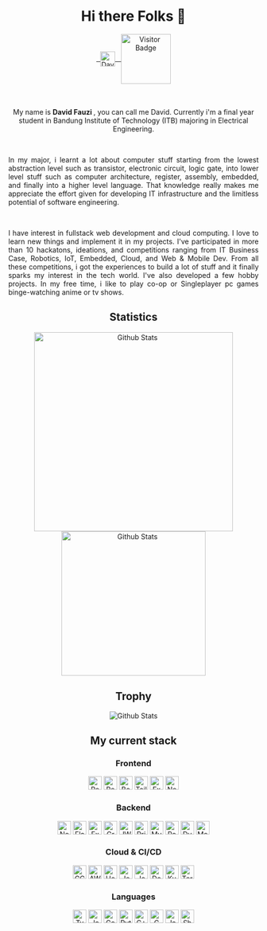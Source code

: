 <div align="center">

# Hi there Folks 👋

<div align="center">

<a href="https://www.linkedin.com/in/davidfauzi/" >
 &nbsp;
  <img align="center" alt="David's LinkedIN" width="30px" src="https://raw.githubusercontent.com/peterthehan/peterthehan/master/assets/linkedin.svg" />
   &nbsp;
</a>

<a href="#">

<img align="center" alt="Visitor Badge" width="100px" src="https://visitor-badge.glitch.me/badge?page_id=davidf1000.davidf1000"/>

</a>

</div>

</div>
<br/> <br/>
<p align="center">
My name is <b> David Fauzi </b>, you can call me David. Currently i'm a final year student in Bandung Institute of Technology (ITB) majoring in Electrical Engineering.
</p>
<br/>
<p align="justify">
In my major, i learnt a lot about computer stuff starting from the lowest abstraction level such as transistor, electronic circuit, logic gate, into lower level stuff such as computer architecture, register, assembly, embedded, and finally into a higher level language. That knowledge really makes me appreciate the effort given for developing IT infrastructure and the limitless potential of software engineering. 
</p>
<br/>
<p align="justify">
I have interest in fullstack web development and cloud computing. I love to learn new things and implement it in my projects. I've participated in more than 10  hackatons, ideations, and competitions ranging from IT Business Case, Robotics, IoT, Embedded, Cloud, and Web & Mobile Dev. From all these competitions, i got the experiences to build a lot of stuff and it finally sparks my interest in the tech world. I've also developed a few hobby projects. In my free time, i like to play co-op or Singleplayer pc games binge-watching anime or tv shows.
</p>

<div align="center">

## Statistics

<img width="400" src="https://github-readme-stats.vercel.app/api?username=davidf1000&count_private=true&theme=radical" alt="Github Stats">

<img width="290" src="https://github-readme-stats.vercel.app/api/top-langs/?username=davidf1000&layout=compact&count_private=true&theme=radical&langs_count=8" alt="Github Stats">

</div>

<div align="center">

## Trophy

<img src="https://github-profile-trophy.vercel.app/?username=davidf1000&column=5&margin-w=15&margin-h=15&count_private=true&theme=radical&rank=-C,-B" alt="Github Stats">

</div>

<div align="center">

## My current stack

### Frontend

</div>

<div align="center">

<img height="27px" alt="React" src="https://img.shields.io/badge/-React-45b8d8?style=flat-square&logo=react&logoColor=white" />

<img height="27px" alt="Redux" src="https://img.shields.io/badge/redux-%23593d88.svg?style=for-the-badge&logo=redux&logoColor=white" />

<img height="27px" alt="Bootstrap" src="https://img.shields.io/badge/bootstrap-%23563D7C.svg?style=for-the-badge&logo=bootstrap&logoColor=white" />

<img height="27px" alt="TailwindCSS" src="https://img.shields.io/badge/tailwindcss-%2338B2AC.svg?style=for-the-badge&logo=tailwind-css&logoColor=white" />

<img height="27px" alt="Expo" src="https://img.shields.io/badge/expo-1C1E24?style=for-the-badge&logo=expo&logoColor=#D04A37" />

<img height="27px" alt="NextJS" src="https://img.shields.io/badge/Next-black?style=for-the-badge&logo=next.js&logoColor=white" />

</div>

<div align="center">

### Backend

</div>

<div align="center">

<img height="27px" alt="NestJS" src="https://img.shields.io/badge/nestjs-%23E0234E.svg?style=for-the-badge&logo=nestjs&logoColor=white" />

<img height="27px" alt="Flask" src="https://img.shields.io/badge/flask-%23000.svg?style=for-the-badge&logo=flask&logoColor=white" />

<img height="27px" alt="Express" src="https://img.shields.io/badge/express.js-%23404d59.svg?style=for-the-badge&logo=express&logoColor=%2361DAFB" />

<img height="27px" alt="GraphQL" src="https://img.shields.io/badge/-ApolloGraphQL-311C87?style=for-the-badge&logo=apollo-graphql" />

<img height="27px" alt="JWT" src="https://img.shields.io/badge/JWT-black?style=for-the-badge&logo=JSON%20web%20tokens" />

<img height="27px" alt="Prisma" src="https://img.shields.io/badge/Prisma-3982CE?style=for-the-badge&logo=Prisma&logoColor=white" />

<img height="27px" alt="MySQL" src="https://img.shields.io/badge/mysql-%2300f.svg?style=for-the-badge&logo=mysql&logoColor=white" />

<img height="27px" alt="PostgreSQL" src="https://img.shields.io/badge/postgres-%23316192.svg?style=for-the-badge&logo=postgresql&logoColor=white" />

<img height="27px" alt="DynamoDB" src="https://img.shields.io/badge/Amazon%20DynamoDB-4053D6?style=for-the-badge&logo=Amazon%20DynamoDB&logoColor=white" />

<img height="27px" alt="MongoDB" src="https://img.shields.io/badge/MongoDB-%234ea94b.svg?style=for-the-badge&logo=mongodb&logoColor=white" />

</div>

<div align="center">

### Cloud & CI/CD

</div>

<div align="center">

<img height="27px" alt="GCP" src="https://img.shields.io/badge/GoogleCloud-%234285F4.svg?style=for-the-badge&logo=google-cloud&logoColor=white" />

<img height="27px" alt="AWS" src="https://img.shields.io/badge/AWS-%23FF9900.svg?style=for-the-badge&logo=amazon-aws&logoColor=white" />

<img height="27px" alt="Heroku" src="https://img.shields.io/badge/heroku-%23430098.svg?style=for-the-badge&logo=heroku&logoColor=white" />

<img height="27px" alt="Jest" src="https://img.shields.io/badge/-jest-%23C21325?style=for-the-badge&logo=jest&logoColor=white" />

<img height="27px" alt="Jenkins" src="https://img.shields.io/badge/jenkins-%232C5263.svg?style=for-the-badge&logo=jenkins&logoColor=white" />

<img height="27px" alt="Docker" src="https://img.shields.io/badge/docker-%230db7ed.svg?style=for-the-badge&logo=docker&logoColor=white" />

<img height="27px" alt="Kubernetes" src="https://img.shields.io/badge/kubernetes-%23326ce5.svg?style=for-the-badge&logo=kubernetes&logoColor=white" />

<img height="27px" alt="Terraform" src="https://img.shields.io/badge/terraform-%235835CC.svg?style=for-the-badge&logo=terraform&logoColor=white" />
</div>

<div align="center">

### Languages

</div>

<div align="center">

<img height="27px" alt="Typescript" src="https://img.shields.io/badge/typescript-%23007ACC.svg?style=for-the-badge&logo=typescript&logoColor=white" />

<img height="27px" alt="Javascript" src="https://img.shields.io/badge/javascript-%23323330.svg?style=for-the-badge&logo=javascript&logoColor=%23F7DF1E" />

<img height="27px" alt="Go" src="https://img.shields.io/badge/go-%2300ADD8.svg?style=for-the-badge&logo=go&logoColor=white" />

<img height="27px" alt="Python" src="https://img.shields.io/badge/python-3670A0?style=for-the-badge&logo=python&logoColor=ffdd54" />

<img height="27px" alt="C++" src="https://img.shields.io/badge/c++-%2300599C.svg?style=for-the-badge&logo=c%2B%2B&logoColor=white" />

<img height="27px" alt="C" src="https://img.shields.io/badge/c-%2300599C.svg?style=for-the-badge&logo=c&logoColor=white" />

<img height="27px" alt="Java" src="https://img.shields.io/badge/java-%23ED8B00.svg?style=for-the-badge&logo=java&logoColor=white" />

<img height="27px" alt="Shell" src="https://img.shields.io/badge/shell_script-%23121011.svg?style=for-the-badge&logo=gnu-bash&logoColor=white" />

</div>
